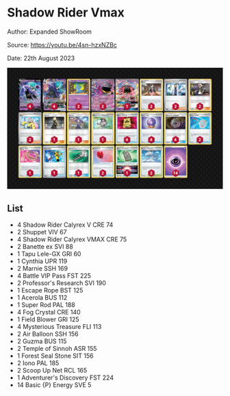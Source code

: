 # Shadow Rider Vmax

Author: Expanded ShowRoom

Source: <https://youtu.be/4sn-hzxNZBc>

Date: 22th August 2023

![decklist](../../images/OBF/Shadow%20Rider%20Vmax/1-%20Shadow%20Rider%20Vmax.png)

## List

* 4 Shadow Rider Calyrex V CRE 74
* 2 Shuppet VIV 67
* 4 Shadow Rider Calyrex VMAX CRE 75
* 2 Banette ex SVI 88
* 1 Tapu Lele-GX GRI 60
* 1 Cynthia UPR 119
* 2 Marnie SSH 169
* 4 Battle VIP Pass FST 225
* 2 Professor's Research SVI 190
* 1 Escape Rope BST 125
* 1 Acerola BUS 112
* 1 Super Rod PAL 188
* 4 Fog Crystal CRE 140
* 1 Field Blower GRI 125
* 4 Mysterious Treasure FLI 113
* 2 Air Balloon SSH 156
* 2 Guzma BUS 115
* 2 Temple of Sinnoh ASR 155
* 1 Forest Seal Stone SIT 156
* 2 Iono PAL 185
* 2 Scoop Up Net RCL 165
* 1 Adventurer's Discovery FST 224
* 14 Basic {P} Energy SVE 5
